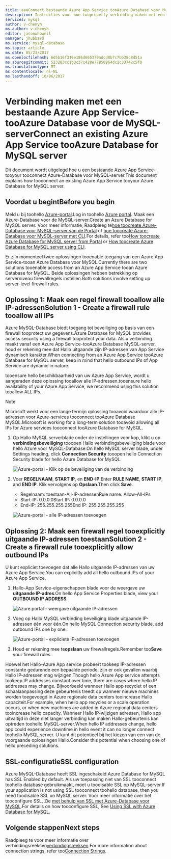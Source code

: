 ```yaml
---
title: aaaConnect bestaande Azure App Service tooAzure Database voor MySQL | Microsoft Docs
description: Instructies voor hoe tooproperly verbinding maken met een bestaande Database van de Azure App Service-tooAzure voor MySQL
services: mysql
author: v-chenyh
ms.author: v-chenyh
editor: jasonwhowell
manager: jhubbard
ms.service: mysql-database
ms.topic: article
ms.date: 05/23/2017
ms.openlocfilehash: 6d5b16f316e186d665370adcd8b7c7bb38c8d51a
ms.sourcegitcommit: 523283cc1b3c37c428e77850964dc1c33742c5f0
ms.translationtype: MT
ms.contentlocale: nl-NL
ms.lasthandoff: 10/06/2017
---
```

# <a name="connect-an-existing-azure-app-service-tooazure-database-for-mysql-server"></a><span data-ttu-id="67c39-103">Verbinding maken met een bestaande Azure App Service-tooAzure Database voor de MySQL-server</span><span class="sxs-lookup"><span data-stu-id="67c39-103">Connect an existing Azure App Service tooAzure Database for MySQL server</span></span>
<span data-ttu-id="67c39-104">Dit document wordt uitgelegd hoe u een bestaande Azure App Service-tooyour tooconnect Azure-Database voor MySQL-server.</span><span class="sxs-lookup"><span data-stu-id="67c39-104">This document explains how tooconnect an existing Azure App Service tooyour Azure Database for MySQL server.</span></span>

## <a name="before-you-begin"></a><span data-ttu-id="67c39-105">Voordat u begint</span><span class="sxs-lookup"><span data-stu-id="67c39-105">Before you begin</span></span>
<span data-ttu-id="67c39-106">Meld u bij toohello [Azure-portal](https://portal.azure.com).</span><span class="sxs-lookup"><span data-stu-id="67c39-106">Log in toohello [Azure portal](https://portal.azure.com).</span></span> <span data-ttu-id="67c39-107">Maak een Azure-Database voor de MySQL-server.</span><span class="sxs-lookup"><span data-stu-id="67c39-107">Create an Azure Database for MySQL server.</span></span> <span data-ttu-id="67c39-108">Voor meer informatie, Raadpleeg te[hoe toocreate Azure-Database voor MySQL-server van de Portal](quickstart-create-mysql-server-database-using-azure-portal.md) of [hoe toocreate Azure-Database voor MySQL-server met CLI](quickstart-create-mysql-server-database-using-azure-cli.md).</span><span class="sxs-lookup"><span data-stu-id="67c39-108">For details, refer too[How toocreate Azure Database for MySQL server from Portal](quickstart-create-mysql-server-database-using-azure-portal.md) or [How toocreate Azure Database for MySQL server using CLI](quickstart-create-mysql-server-database-using-azure-cli.md).</span></span>

<span data-ttu-id="67c39-109">Er zijn momenteel twee oplossingen tooenable toegang van een Azure App Service-tooan Azure Database voor MySQL.</span><span class="sxs-lookup"><span data-stu-id="67c39-109">Currently there are two solutions tooenable access from an Azure App Service tooan Azure Database for MySQL.</span></span> <span data-ttu-id="67c39-110">Beide oplossingen hebben betrekking op serverniveau firewallregels instellen.</span><span class="sxs-lookup"><span data-stu-id="67c39-110">Both solutions involve setting up server-level firewall rules.</span></span>

## <a name="solution-1---create-a-firewall-rule-tooallow-all-ips"></a><span data-ttu-id="67c39-111">Oplossing 1: Maak een regel firewall tooallow alle IP-adressen</span><span class="sxs-lookup"><span data-stu-id="67c39-111">Solution 1 - Create a firewall rule tooallow all IPs</span></span>
<span data-ttu-id="67c39-112">Azure MySQL-Database biedt toegang tot beveiliging op basis van een firewall tooprotect uw gegevens.</span><span class="sxs-lookup"><span data-stu-id="67c39-112">Azure Database for MySQL provides access security using a firewall tooprotect your data.</span></span> <span data-ttu-id="67c39-113">Als u verbinding maakt vanaf een Azure App Service-tooAzure Database MySQL-server, houd er rekening mee dat Hallo uitgaande zijn IP-adressen van App Service dynamisch karakter.</span><span class="sxs-lookup"><span data-stu-id="67c39-113">When connecting from an Azure App Service tooAzure Database for MySQL server, keep in mind that hello outbound IPs of App Service are dynamic in nature.</span></span> 

<span data-ttu-id="67c39-114">tooensure hello beschikbaarheid van uw Azure App Service, wordt u aangeraden deze oplossing tooallow alle IP-adressen.</span><span class="sxs-lookup"><span data-stu-id="67c39-114">tooensure hello availability of your Azure App Service, we recommend using this solution tooallow ALL IPs.</span></span>

> [!NOTE]
> <span data-ttu-id="67c39-115">Microsoft werkt voor een lange termijn oplossing tooavoid waardoor alle IP-adressen voor Azure-services tooconnect tooAzure Database MySQL.</span><span class="sxs-lookup"><span data-stu-id="67c39-115">Microsoft is working for a long-term solution tooavoid allowing all IPs for Azure services tooconnect tooAzure Database for MySQL.</span></span>

1. <span data-ttu-id="67c39-116">Op Hallo MySQL serverblade onder de instellingen voor kop, klikt u op **verbindingsbeveiliging** tooopen Hallo verbindingsbeveiliging blade voor hello Azure voor MySQL-Database.</span><span class="sxs-lookup"><span data-stu-id="67c39-116">On hello MySQL server blade, under Settings heading, click **Connection Security** tooopen hello Connection Security blade for hello Azure Database for MySQL.</span></span>

   ![Azure-portal - Klik op de beveiliging van de verbinding](./media/howto-manage-firewall-using-portal/1-connection-security.png)

2. <span data-ttu-id="67c39-118">Voer **REGELNAAM**, **START IP**, en **END-IP**.</span><span class="sxs-lookup"><span data-stu-id="67c39-118">Enter **RULE NAME**, **START IP**, and **END IP**.</span></span> <span data-ttu-id="67c39-119">Klik vervolgens op **Opslaan**.</span><span class="sxs-lookup"><span data-stu-id="67c39-119">Then click **Save**.</span></span>
   - <span data-ttu-id="67c39-120">Regelnaam: toestaan-All-IP-adressen</span><span class="sxs-lookup"><span data-stu-id="67c39-120">Rule name: Allow-All-IPs</span></span>
   - <span data-ttu-id="67c39-121">Start-IP: 0.0.0.0</span><span class="sxs-lookup"><span data-stu-id="67c39-121">Start IP: 0.0.0.0</span></span>
   - <span data-ttu-id="67c39-122">End-IP: 255.255.255.255</span><span class="sxs-lookup"><span data-stu-id="67c39-122">End IP: 255.255.255.255</span></span>

   ![Azure-portal - alle IP-adressen toevoegen](./media/howto-connect-webapp/1_2-add-all-ips.png)

## <a name="solution-2---create-a-firewall-rule-tooexplicitly-allow-outbound-ips"></a><span data-ttu-id="67c39-124">Oplossing 2: Maak een firewall regel tooexplicitly uitgaande IP-adressen toestaan</span><span class="sxs-lookup"><span data-stu-id="67c39-124">Solution 2 - Create a firewall rule tooexplicitly allow outbound IPs</span></span>
<span data-ttu-id="67c39-125">U kunt expliciet toevoegen dat alle Hallo uitgaande IP-adressen van uw Azure App Service.</span><span class="sxs-lookup"><span data-stu-id="67c39-125">You can explicitly add all hello outbound IPs of your Azure App Service.</span></span>

1. <span data-ttu-id="67c39-126">Hallo-App Service-eigenschappen blade voor de weergave uw **uitgaande IP-adres**.</span><span class="sxs-lookup"><span data-stu-id="67c39-126">On hello App Service Properties blade, view your **OUTBOUND IP ADDRESS**.</span></span>

   ![Azure portal - weergave uitgaande IP-adressen](./media/howto-connect-webapp/2_1-outbound-ip-address.png)

2. <span data-ttu-id="67c39-128">Voeg op Hallo MySQL verbinding beveiliging blade uitgaande IP-adressen één voor één.</span><span class="sxs-lookup"><span data-stu-id="67c39-128">On hello MySQL Connection security blade, add outbound IPs one by one.</span></span>

   ![Azure-portal - expliciete IP-adressen toevoegen](./media/howto-connect-webapp/2_2-add-explicit-ips.png)

3. <span data-ttu-id="67c39-130">Houd er rekening mee te**opslaan** uw firewallregels.</span><span class="sxs-lookup"><span data-stu-id="67c39-130">Remember too**Save** your firewall rules.</span></span>

<span data-ttu-id="67c39-131">Hoewel het Hallo-Azure App service probeert tookeep IP-adressen constante gedurende een bepaalde periode, zijn er ook gevallen waarbij Hallo IP-adressen mag wijzigen.</span><span class="sxs-lookup"><span data-stu-id="67c39-131">Though hello Azure App service attempts tookeep IP addresses constant over time, there are cases where hello IP addresses may change.</span></span> <span data-ttu-id="67c39-132">Bijvoorbeeld wanneer Hallo app recyclet of een schaalaanpassing deze gebeurtenis treedt op wanneer nieuwe machines worden toegevoegd in Azure regionale data centers tooincrease Hallo capaciteit.</span><span class="sxs-lookup"><span data-stu-id="67c39-132">For example, when hello app recycles or a scale operation occurs, or when new machines are added in Azure regional data centers tooincrease hello capacity.</span></span> <span data-ttu-id="67c39-133">Wanneer Hallo IP-wijzigen adressen, Hallo app uitvaltijd in deze niet langer verbinding kan maken Hallo-gebeurtenis kan optreden toohello MySQL-server.</span><span class="sxs-lookup"><span data-stu-id="67c39-133">When hello IP addresses change, hello app could experience downtime in hello event it can no longer connect toohello MySQL server.</span></span> <span data-ttu-id="67c39-134">U kunt dit potentieel bij het kiezen van een van de voorgaande oplossingen Hallo.</span><span class="sxs-lookup"><span data-stu-id="67c39-134">Consider this potential when choosing one of hello preceding solutions.</span></span>

## <a name="ssl-configuration"></a><span data-ttu-id="67c39-135">SSL-configuratie</span><span class="sxs-lookup"><span data-stu-id="67c39-135">SSL configuration</span></span>
<span data-ttu-id="67c39-136">Azure MySQL-Database heeft SSL ingeschakeld.</span><span class="sxs-lookup"><span data-stu-id="67c39-136">Azure Database for MySQL has SSL Enabled by default.</span></span> <span data-ttu-id="67c39-137">Als uw toepassing niet van SSL tooconnect toohello database gebruikmaakt, moet u toodisable SSL op MySQL-server.</span><span class="sxs-lookup"><span data-stu-id="67c39-137">If your application is not using SSL tooconnect toohello database, then you need toodisable SSL on MySQL server.</span></span> <span data-ttu-id="67c39-138">Voor meer informatie over het tooconfigure SSL, Zie [met behulp van SSL met Azure-Database voor MySQL](howto-configure-ssl.md).</span><span class="sxs-lookup"><span data-stu-id="67c39-138">For details on how tooconfigure SSL, See [Using SSL with Azure Database for MySQL](howto-configure-ssl.md).</span></span>

## <a name="next-steps"></a><span data-ttu-id="67c39-139">Volgende stappen</span><span class="sxs-lookup"><span data-stu-id="67c39-139">Next steps</span></span>
<span data-ttu-id="67c39-140">Raadpleeg te voor meer informatie over verbindingsreeksen[verbindingsreeksen](howto-connection-string.md).</span><span class="sxs-lookup"><span data-stu-id="67c39-140">For more information about connection strings, refer too[Connection Strings](howto-connection-string.md).</span></span>
